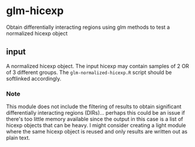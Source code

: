 # glm-hicexp #

Obtain differentially interacting regions using glm methods to test a normalized hicexp object

## input ##

A normalized hicexp object. The input hicexp may contain samples of 2 OR of 3 different groups. The `glm-normalized-hicexp.R` script should be softlinked accordingly.


### Note ###

This module does not include the filtering of results to obtain significant differentially interacting regions (DIRs)... perhaps this could be an issue if there's too little memory available since the output in this case is a list of hicexp objects that can be heavy. I might consider creating a light module where the same hicexp object is reused and only results are written out as plain text.


